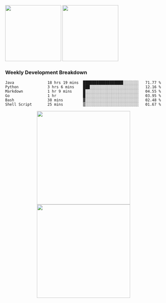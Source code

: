 <div>
  <img src = "https://github-readme-stats.vercel.app/api/top-langs/?username=Okabe-Rintarou-0&layout=compact&langs_count=8&hide=TeX,Makefile,CMake,Perl,Shell&theme=dracula" height="180px" />
  
  <img src = "https://github-readme-stats.vercel.app/api?username=Okabe-Rintarou-0&show_icons=true&theme=dracula" height="180px" />
  
</div>

### Weekly Development Breakdown
<!--START_SECTION:waka-->

```text
Java               18 hrs 19 mins  ██████████████████░░░░░░░   71.77 %
Python             3 hrs 6 mins    ███░░░░░░░░░░░░░░░░░░░░░░   12.16 %
Markdown           1 hr 9 mins     █░░░░░░░░░░░░░░░░░░░░░░░░   04.55 %
Go                 1 hr            █░░░░░░░░░░░░░░░░░░░░░░░░   03.95 %
Bash               38 mins         ▓░░░░░░░░░░░░░░░░░░░░░░░░   02.48 %
Shell Script       25 mins         ▒░░░░░░░░░░░░░░░░░░░░░░░░   01.67 %
```

<!--END_SECTION:waka-->

<p align="center">
    <img src="https://wakatime.com/share/@c0fc2eae-3121-4f9e-8064-2a0f57352f62/e973be70-27aa-421b-88f5-96824ac76947.svg" height="300em"/>
    <img src="https://wakatime.com/share/@c0fc2eae-3121-4f9e-8064-2a0f57352f62/602e3ec4-11ce-4368-87bc-684fd89aaebb.svg" height="300em"/>
</p>


